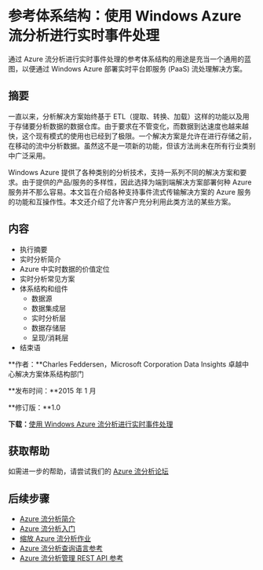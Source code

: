 <properties 
	pageTitle="使用流分析进行实时事件处理 | Windows Azure" 
	description="了解如何让一组 Azure 服务通过互操作来实现实时事件处理和分析。" 
	services="stream-analytics,event-hubs,storage,sql-database" 
	documentationCenter="" 
	authors="jeffstokes72" 
	manager="paulettm" 
	editor=""/>

<tags 
	ms.service="stream-analytics" 
	ms.date="08/19/2015" 
	wacn.date="09/15/2015"/>

# 参考体系结构：使用 Windows Azure 流分析进行实时事件处理

通过 Azure 流分析进行实时事件处理的参考体系结构的用途是充当一个通用的蓝图，以便通过 Windows Azure 部署实时平台即服务 (PaaS) 流处理解决方案。

## 摘要

一直以来，分析解决方案始终基于 ETL（提取、转换、加载）这样的功能以及用于存储要分析数据的数据仓库。由于要求在不管变化，而数据到达速度也越来越快，这个现有模式的使用也已经到了极限。一个解决方案是允许在进行存储之前，在移动的流中分析数据。虽然这不是一项新的功能，但该方法尚未在所有行业类别中广泛采用。

Windows Azure 提供了各种类别的分析技术，支持一系列不同的解决方案和要求。由于提供的产品/服务的多样性，因此选择为端到端解决方案部署何种 Azure 服务并不那么容易。本文旨在介绍各种支持事件流式传输解决方案的 Azure 服务的功能和互操作性。本文还介绍了允许客户充分利用此类方法的某些方案。

## 内容

- 执行摘要
- 实时分析简介
- Azure 中实时数据的价值定位
- 实时分析常见方案
- 体系结构和组件
	- 数据源
	- 数据集成层
	- 实时分析层
	- 数据存储层
	- 呈现/消耗层
- 结束语

**作者：**Charles Feddersen，Microsoft Corporation Data Insights 卓越中心解决方案体系结构部门

**发布时间：**2015 年 1 月

**修订版：**1.0

**下载：**[使用 Windows Azure 流分析进行实时事件处理](http://download.microsoft.com/download/6/2/3/623924DE-B083-4561-9624-C1AB62B5F82B/real-time-event-processing-with-microsoft-azure-stream-analytics.pdf)


## 获取帮助
如需进一步的帮助，请尝试我们的 [Azure 流分析论坛](https://social.msdn.microsoft.com/Forums/zh-CN/home?forum=AzureStreamAnalytics)

## 后续步骤

- [Azure 流分析简介](/documentation/articles/stream-analytics-introduction)
- [Azure 流分析入门](/documentation/articles/stream-analytics-get-started)
- [缩放 Azure 流分析作业](/documentation/articles/stream-analytics-scale-jobs)
- [Azure 流分析查询语言参考](https://msdn.microsoft.com/zh-cn/library/azure/dn834998.aspx)
- [Azure 流分析管理 REST API 参考](https://msdn.microsoft.com/zh-cn/library/azure/dn835031.aspx)

 

<!---HONumber=69-->